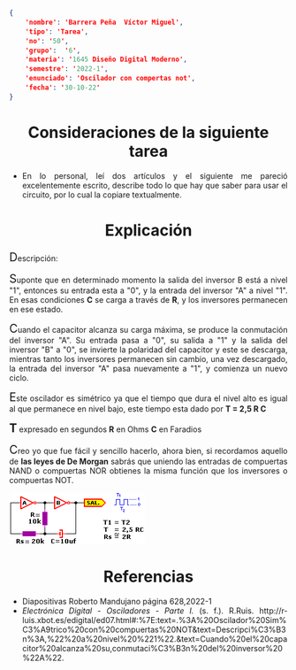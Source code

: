 ```json
{
    'nombre': 'Barrera Peña  Víctor Miguel',
    'tipo': 'Tarea',
    'no': '50',
    'grupo':  '6',
    'materia': '1645 Diseño Digital Moderno',
    'semestre': '2022-1',
    'enunciado': 'Oscilador con compertas not',
    'fecha': '30-10-22'
}
```

<style>
    body{
  text-align: justify;
}
    h1{
        font-weight: bold;
        text-align:center;
    }
    p::first-letter{
  font-size: 1.3rem;
}
 a{
  text-decoration: none;
}
</style>


# Consideraciones de la siguiente tarea

- En lo personal, leí dos artículos y el siguiente me pareció excelentemente escrito, describe todo lo que hay que saber para usar el circuito, por lo cual la copiare textualmente.

# Explicación

Descripción:

Suponte que en determinado momento la salida del inversor B está a nivel "1", entonces su entrada esta a "0", y la entrada del inversor "A" a nivel "1". En esas condiciones **C** se carga a través de **R**, y los inversores permanecen en ese estado.

Cuando el capacitor alcanza su carga máxima, se produce la conmutación del inversor "A". Su entrada pasa a "0", su salida a "1" y la salida del inversor "B" a "0", se invierte la polaridad del capacitor y este se descarga, mientras tanto los inversores permanecen sin cambio, una vez descargado, la entrada del inversor "A" pasa nuevamente a "1", y comienza un nuevo ciclo.

Este oscilador es simétrico ya que el tiempo que dura el nivel alto es igual al que permanece en nivel bajo, este tiempo esta dado por **T = 2,5 R C**

**T** expresado en segundos
**R** en Ohms
**C** en Faradios

Creo yo que fue fácil y sencillo hacerlo, ahora bien, si recordamos aquello de [**las leyes de De Morgan**](http://r-luis.xbot.es/edigital/ed05.html) sabrás que uniendo las entradas de compuertas NAND o compuertas NOR obtienes la misma función que los inversores o compuertas NOT.

![solucion](img/solucion.gif)

# Referencias

- Diapositivas Roberto Mandujano página 628,2022-1
- *Electrónica Digital - Osciladores - Parte I.* (s. f.). R.Ruis. http://r-luis.xbot.es/edigital/ed07.html#:%7E:text=.%3A%20Oscilador%20Sim%C3%A9trico%20con%20compuertas%20NOT&text=Descripci%C3%B3n%3A,%22%20a%20nivel%20%221%22.&text=Cuando%20el%20capacitor%20alcanza%20su,conmutaci%C3%B3n%20del%20inversor%20%22A%22.
